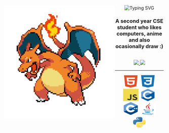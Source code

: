 <div id="header" align="center">
  <img src="https://readme-typing-svg.demolab.com?font=Press+Start+2P&pause=1000&color=FFFFFF&center=true&vCenter=true&width=435&lines=Hello+World!" alt="Typing SVG" />
  <img align="left" width="350px" src="public/chari.gif"/>
  <h3>A second year CSE student who likes computers, anime and also ocasionally draw :) </h3>
</div>
<br>
<div id="badges" align="center">
  <a href="https://www.linkedin.com/in/kumarsrajan/">
  <img src="https://img.shields.io/badge/LinkedIn-blue?style=for-the-badge&logo=linkedin"/>
  </a>
  <a href="https://leetcode.com/srajankumar/">
  <img src="https://img.shields.io/badge/LeetCode-yellow?style=for-the-badge&logo=leetcode&logoColor=white"/>
  </a>
</div>
 <hr/>
  <div align="center">
  <img src="https://github.com/devicons/devicon/blob/master/icons/html5/html5-plain.svg" height=40 width=50/>
  <img src="https://github.com/devicons/devicon/blob/master/icons/css3/css3-plain.svg" height=40 width=50/>
  <img src="https://github.com/devicons/devicon/blob/master/icons/javascript/javascript-original.svg" height=40 width=50/>
  <img src="https://github.com/devicons/devicon/blob/master/icons/c/c-original.svg" height=40 width=50/>
  <img src="https://github.com/devicons/devicon/blob/master/icons/cplusplus/cplusplus-original.svg" height=40 width=50/>
  <img src="https://github.com/devicons/devicon/blob/master/icons/java/java-original.svg" height=40 width=50/>
  <img src="https://github.com/devicons/devicon/blob/master/icons/python/python-original.svg" height=40 width=50/>
  </div>


